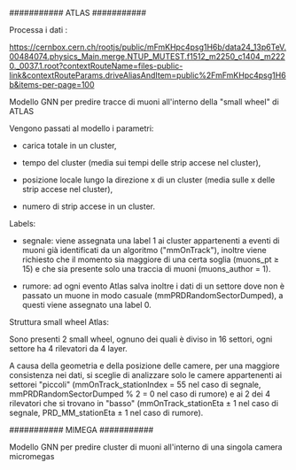 ########### ATLAS ###########

Processa i dati :

https://cernbox.cern.ch/rootjs/public/mFmKHpc4psg1H6b/data24_13p6TeV.00484074.physics_Main.merge.NTUP_MUTEST.f1512_m2250_c1404_m2220._0037.1.root?contextRouteName=files-public-link&contextRouteParams.driveAliasAndItem=public%2FmFmKHpc4psg1H6b&items-per-page=100

Modello GNN per predire tracce di muoni all'interno della "small wheel" di ATLAS

Vengono passati al modello i parametri: 

- carica totale in un cluster, 

- tempo del cluster (media sui tempi delle strip accese nel cluster), 

- posizione locale lungo la direzione x di un cluster (media sulle x delle strip accese nel cluster), 

- numero di strip accese in un cluster.

Labels:

- segnale: viene assegnata una label 1 ai cluster appartenenti a eventi di muoni già identificati da un algoritmo ("mmOnTrack"),
  inoltre viene richiesto che il momento sia maggiore di una certa soglia (muons_pt ≥ 15) e che sia presente solo una traccia di muoni (muons_author = 1).

- rumore: ad ogni evento Atlas salva inoltre i dati di un settore dove non è passato un muone in modo casuale (mmPRDRandomSectorDumped),
  a questi viene assegnato una label 0.

Struttura small wheel Atlas:

Sono presenti 2 small wheel, ognuno dei quali è diviso in 16 settori, ogni settore ha 4 rilevatori da 4 layer.

A causa della geometria e della posizione delle camere, per una maggiore consistenza nei dati, si sceglie di analizzare solo le camere appartenenti ai settorei "piccoli" (mmOnTrack_stationIndex = 55 nel caso di segnale, mmPRDRandomSectorDumped % 2 = 0 nel caso di rumore) e ai 2 dei 4 rilevatori che si trovano in "basso" (mmOnTrack_stationEta ± 1 nel caso di segnale, PRD_MM_stationEta ± 1 nel caso di rumore). 
  
########### MIMEGA ###########

Modello GNN per predire cluster di muoni all'interno di una singola camera micromegas
